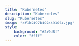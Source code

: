 ```yaml
---
title: "Kubernetes"
description: "Kubernetes"
slug: "Kubernetes"
image: "ef1b5497b405e49106c.jpg"
style:
    background: "#2a9d8f"
    color: "#fff"
---
```

